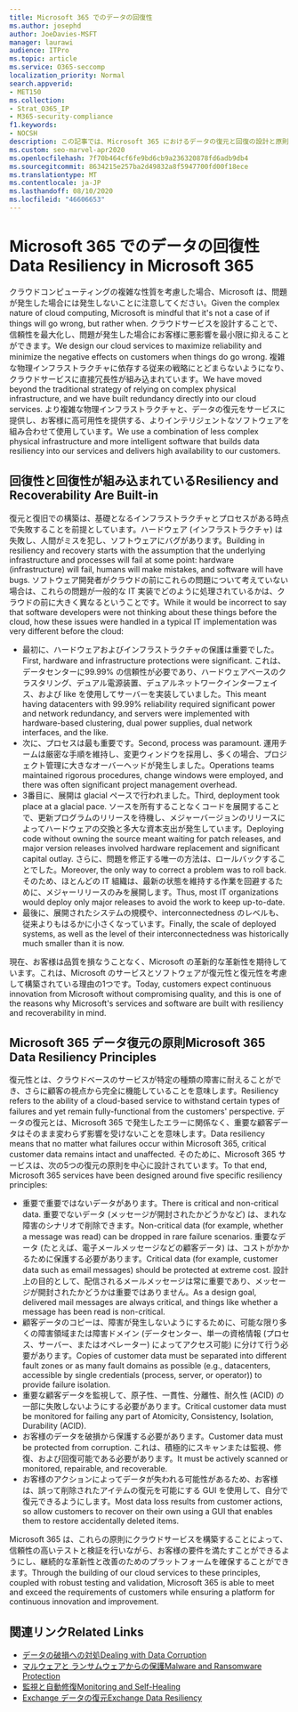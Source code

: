 ```yaml
---
title: Microsoft 365 でのデータの回復性
ms.author: josephd
author: JoeDavies-MSFT
manager: laurawi
audience: ITPro
ms.topic: article
ms.service: O365-seccomp
localization_priority: Normal
search.appverid:
- MET150
ms.collection:
- Strat_O365_IP
- M365-security-compliance
f1.keywords:
- NOCSH
description: この記事では、Microsoft 365 におけるデータの復元と回復の設計と原則について説明します。
ms.custom: seo-marvel-apr2020
ms.openlocfilehash: 7f70b464cf6fe9bd6cb9a236320878fd6adb9db4
ms.sourcegitcommit: 8634215e257ba2d49832a8f5947700fd00f18ece
ms.translationtype: MT
ms.contentlocale: ja-JP
ms.lasthandoff: 08/10/2020
ms.locfileid: "46606653"
---
```

# <a name="data-resiliency-in-microsoft-365"></a><span data-ttu-id="94b2c-103">Microsoft 365 でのデータの回復性</span><span class="sxs-lookup"><span data-stu-id="94b2c-103">Data Resiliency in Microsoft 365</span></span>

<span data-ttu-id="94b2c-104">クラウドコンピューティングの複雑な性質を考慮した場合、Microsoft は、問題が発生した場合には発生しないことに注意してください。</span><span class="sxs-lookup"><span data-stu-id="94b2c-104">Given the complex nature of cloud computing, Microsoft is mindful that it's not a case of if things will go wrong, but rather when.</span></span> <span data-ttu-id="94b2c-105">クラウドサービスを設計することで、信頼性を最大化し、問題が発生した場合にお客様に悪影響を最小限に抑えることができます。</span><span class="sxs-lookup"><span data-stu-id="94b2c-105">We design our cloud services to maximize reliability and minimize the negative effects on customers when things do go wrong.</span></span> <span data-ttu-id="94b2c-106">複雑な物理インフラストラクチャに依存する従来の戦略にとどまらないようになり、クラウドサービスに直接冗長性が組み込まれています。</span><span class="sxs-lookup"><span data-stu-id="94b2c-106">We have moved beyond the traditional strategy of relying on complex physical infrastructure, and we have built redundancy directly into our cloud services.</span></span> <span data-ttu-id="94b2c-107">より複雑な物理インフラストラクチャと、データの復元をサービスに提供し、お客様に高可用性を提供する、よりインテリジェントなソフトウェアを組み合わせて使用しています。</span><span class="sxs-lookup"><span data-stu-id="94b2c-107">We use a combination of less complex physical infrastructure and more intelligent software that builds data resiliency into our services and delivers high availability to our customers.</span></span> 

## <a name="resiliency-and-recoverability-are-built-in"></a><span data-ttu-id="94b2c-108">回復性と回復性が組み込まれている</span><span class="sxs-lookup"><span data-stu-id="94b2c-108">Resiliency and Recoverability Are Built-in</span></span> 

<span data-ttu-id="94b2c-109">復元と復旧での構築は、基礎となるインフラストラクチャとプロセスがある時点で失敗することを前提としています。ハードウェア (インフラストラクチャ) は失敗し、人間がミスを犯し、ソフトウェアにバグがあります。</span><span class="sxs-lookup"><span data-stu-id="94b2c-109">Building in resiliency and recovery starts with the assumption that the underlying infrastructure and processes will fail at some point: hardware (infrastructure) will fail, humans will make mistakes, and software will have bugs.</span></span> <span data-ttu-id="94b2c-110">ソフトウェア開発者がクラウドの前にこれらの問題について考えていない場合は、これらの問題が一般的な IT 実装でどのように処理されているかは、クラウドの前に大きく異なるということです。</span><span class="sxs-lookup"><span data-stu-id="94b2c-110">While it would be incorrect to say that software developers were not thinking about these things before the cloud, how these issues were handled in a typical IT implementation was very different before the cloud:</span></span>

- <span data-ttu-id="94b2c-111">最初に、ハードウェアおよびインフラストラクチャの保護は重要でした。</span><span class="sxs-lookup"><span data-stu-id="94b2c-111">First, hardware and infrastructure protections were significant.</span></span> <span data-ttu-id="94b2c-112">これは、データセンターに99.99% の信頼性が必要であり、ハードウェアベースのクラスタリング、デュアル電源装置、デュアルネットワークインターフェイス、および like を使用してサーバーを実装していました。</span><span class="sxs-lookup"><span data-stu-id="94b2c-112">This meant having datacenters with 99.99% reliability required significant power and network redundancy, and servers were implemented with hardware-based clustering, dual power supplies, dual network interfaces, and the like.</span></span> 
- <span data-ttu-id="94b2c-113">次に、プロセスは最も重要です。</span><span class="sxs-lookup"><span data-stu-id="94b2c-113">Second, process was paramount.</span></span> <span data-ttu-id="94b2c-114">運用チームは厳密な手順を維持し、変更ウィンドウを採用し、多くの場合、プロジェクト管理に大きなオーバーヘッドが発生しました。</span><span class="sxs-lookup"><span data-stu-id="94b2c-114">Operations teams maintained rigorous procedures, change windows were employed, and there was often significant project management overhead.</span></span> 
- <span data-ttu-id="94b2c-115">3番目に、展開は glacial ペースで行われました。</span><span class="sxs-lookup"><span data-stu-id="94b2c-115">Third, deployment took place at a glacial pace.</span></span> <span data-ttu-id="94b2c-116">ソースを所有することなくコードを展開することで、更新プログラムのリリースを待機し、メジャーバージョンのリリースによってハードウェアの交換と多大な資本支出が発生しています。</span><span class="sxs-lookup"><span data-stu-id="94b2c-116">Deploying code without owning the source meant waiting for patch releases, and major version releases involved hardware replacement and significant capital outlay.</span></span> <span data-ttu-id="94b2c-117">さらに、問題を修正する唯一の方法は、ロールバックすることでした。</span><span class="sxs-lookup"><span data-stu-id="94b2c-117">Moreover, the only way to correct a problem was to roll back.</span></span> <span data-ttu-id="94b2c-118">そのため、ほとんどの IT 組織は、最新の状態を維持する作業を回避するために、メジャーリリースのみを展開します。</span><span class="sxs-lookup"><span data-stu-id="94b2c-118">Thus, most IT organizations would deploy only major releases to avoid the work to keep up-to-date.</span></span> 
- <span data-ttu-id="94b2c-119">最後に、展開されたシステムの規模や、interconnectedness のレベルも、従来よりもはるかに小さくなっています。</span><span class="sxs-lookup"><span data-stu-id="94b2c-119">Finally, the scale of deployed systems, as well as the level of their interconnectedness was historically much smaller than it is now.</span></span> 

<span data-ttu-id="94b2c-120">現在、お客様は品質を損なうことなく、Microsoft の革新的な革新性を期待しています。これは、Microsoft のサービスとソフトウェアが復元性と復元性を考慮して構築されている理由の1つです。</span><span class="sxs-lookup"><span data-stu-id="94b2c-120">Today, customers expect continuous innovation from Microsoft without compromising quality, and this is one of the reasons why Microsoft's services and software are built with resiliency and recoverability in mind.</span></span> 

## <a name="microsoft-365-data-resiliency-principles"></a><span data-ttu-id="94b2c-121">Microsoft 365 データ復元の原則</span><span class="sxs-lookup"><span data-stu-id="94b2c-121">Microsoft 365 Data Resiliency Principles</span></span>

<span data-ttu-id="94b2c-122">復元性とは、クラウドベースのサービスが特定の種類の障害に耐えることができ、さらに顧客の視点から完全に機能していることを意味します。</span><span class="sxs-lookup"><span data-stu-id="94b2c-122">Resiliency refers to the ability of a cloud-based service to withstand certain types of failures and yet remain fully-functional from the customers' perspective.</span></span> <span data-ttu-id="94b2c-123">データの復元とは、Microsoft 365 で発生したエラーに関係なく、重要な顧客データはそのまま変わらず影響を受けないことを意味します。</span><span class="sxs-lookup"><span data-stu-id="94b2c-123">Data resiliency means that no matter what failures occur within Microsoft 365, critical customer data remains intact and unaffected.</span></span> <span data-ttu-id="94b2c-124">そのために、Microsoft 365 サービスは、次の5つの復元の原則を中心に設計されています。</span><span class="sxs-lookup"><span data-stu-id="94b2c-124">To that end, Microsoft 365 services have been designed around five specific resiliency principles:</span></span>

- <span data-ttu-id="94b2c-125">重要で重要ではないデータがあります。</span><span class="sxs-lookup"><span data-stu-id="94b2c-125">There is critical and non-critical data.</span></span> <span data-ttu-id="94b2c-126">重要でないデータ (メッセージが開封されたかどうかなど) は、まれな障害のシナリオで削除できます。</span><span class="sxs-lookup"><span data-stu-id="94b2c-126">Non-critical data (for example, whether a message was read) can be dropped in rare failure scenarios.</span></span> <span data-ttu-id="94b2c-127">重要なデータ (たとえば、電子メールメッセージなどの顧客データ) は、コストがかかるために保護する必要があります。</span><span class="sxs-lookup"><span data-stu-id="94b2c-127">Critical data (for example, customer data such as email messages) should be protected at extreme cost.</span></span> <span data-ttu-id="94b2c-128">設計上の目的として、配信されるメールメッセージは常に重要であり、メッセージが開封されたかどうかは重要ではありません。</span><span class="sxs-lookup"><span data-stu-id="94b2c-128">As a design goal, delivered mail messages are always critical, and things like whether a message has been read is non-critical.</span></span> 
- <span data-ttu-id="94b2c-129">顧客データのコピーは、障害が発生しないようにするために、可能な限り多くの障害領域または障害ドメイン (データセンター、単一の資格情報 (プロセス、サーバー、またはオペレーター) によってアクセス可能) に分けて行う必要があります。</span><span class="sxs-lookup"><span data-stu-id="94b2c-129">Copies of customer data must be separated into different fault zones or as many fault domains as possible (e.g., datacenters, accessible by single credentials (process, server, or operator)) to provide failure isolation.</span></span> 
- <span data-ttu-id="94b2c-130">重要な顧客データを監視して、原子性、一貫性、分離性、耐久性 (ACID) の一部に失敗しないようにする必要があります。</span><span class="sxs-lookup"><span data-stu-id="94b2c-130">Critical customer data must be monitored for failing any part of Atomicity, Consistency, Isolation, Durability (ACID).</span></span> 
- <span data-ttu-id="94b2c-131">お客様のデータを破損から保護する必要があります。</span><span class="sxs-lookup"><span data-stu-id="94b2c-131">Customer data must be protected from corruption.</span></span> <span data-ttu-id="94b2c-132">これは、積極的にスキャンまたは監視、修復、および回復可能である必要があります。</span><span class="sxs-lookup"><span data-stu-id="94b2c-132">It must be actively scanned or monitored, repairable, and recoverable.</span></span> 
- <span data-ttu-id="94b2c-133">お客様のアクションによってデータが失われる可能性があるため、お客様は、誤って削除されたアイテムの復元を可能にする GUI を使用して、自分で復元できるようにします。</span><span class="sxs-lookup"><span data-stu-id="94b2c-133">Most data loss results from customer actions, so allow customers to recover on their own using a GUI that enables them to restore accidentally deleted items.</span></span> 
 
<span data-ttu-id="94b2c-134">Microsoft 365 は、これらの原則にクラウドサービスを構築することによって、信頼性の高いテストと検証を行いながら、お客様の要件を満たすことができるようにし、継続的な革新性と改善のためのプラットフォームを確保することができます。</span><span class="sxs-lookup"><span data-stu-id="94b2c-134">Through the building of our cloud services to these principles, coupled with robust testing and validation, Microsoft 365 is able to meet and exceed the requirements of customers while ensuring a platform for continuous innovation and improvement.</span></span> 

## <a name="related-links"></a><span data-ttu-id="94b2c-135">関連リンク</span><span class="sxs-lookup"><span data-stu-id="94b2c-135">Related Links</span></span>

- [<span data-ttu-id="94b2c-136">データの破損への対処</span><span class="sxs-lookup"><span data-stu-id="94b2c-136">Dealing with Data Corruption</span></span>](office-365-dealing-with-data-corruption.md)
- [<span data-ttu-id="94b2c-137">マルウェアと ランサムウェアからの保護</span><span class="sxs-lookup"><span data-stu-id="94b2c-137">Malware and Ransomware Protection</span></span>](office-365-malware-and-ransomware-protection.md)
- [<span data-ttu-id="94b2c-138">監視と自動修復</span><span class="sxs-lookup"><span data-stu-id="94b2c-138">Monitoring and Self-Healing</span></span>](office-365-monitoring-and-self-healing.md)
- [<span data-ttu-id="94b2c-139">Exchange データの復元</span><span class="sxs-lookup"><span data-stu-id="94b2c-139">Exchange Data Resiliency</span></span>](office-365-exchange-data-resiliency.md)